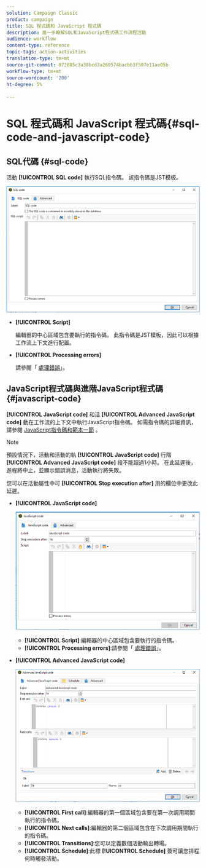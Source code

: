 ```yaml
---
solution: Campaign Classic
product: campaign
title: SQL 程式碼和 JavaScript 程式碼
description: 進一步瞭解SQL和JavaScript程式碼工作流程活動
audience: workflow
content-type: reference
topic-tags: action-activities
translation-type: tm+mt
source-git-commit: 972885c3a38bcd3a260574bacbb3f507e11ae05b
workflow-type: tm+mt
source-wordcount: '200'
ht-degree: 5%

---
```



# SQL 程式碼和 JavaScript 程式碼{#sql-code-and-javascript-code}

## SQL代碼 {#sql-code}

活動 **[!UICONTROL SQL code]** 執行SQL指令碼。 該指令碼是JST模板。

![](assets/sql_code.png)

* **[!UICONTROL Script]**

   編輯器的中心區域包含要執行的指令碼。 此指令碼是JST模板，因此可以根據工作流上下文進行配置。

* **[!UICONTROL Processing errors]**

   請參閱「 [處理錯誤](../../workflow/using/monitoring-workflow-execution.md#processing-errors)」。

## JavaScript程式碼與進階JavaScript程式碼 {#javascript-code}

**[!UICONTROL JavaScript code]** 和活 **[!UICONTROL Advanced JavaScript code]** 動在工作流的上下文中執行JavaScript指令碼。 如需指令碼的詳細資訊，請參閱 [JavaScript指令碼和範本一節](../../workflow/using/javascript-scripts-and-templates.md) 。

>[!NOTE]
>
>預設情況下，活動和活動的執 **[!UICONTROL JavaScript code]** 行階 **[!UICONTROL Advanced JavaScript code]** 段不能超過1小時。 在此延遲後，進程將中止，並顯示錯誤消息，活動執行將失敗。
>
>您可以在活動屬性中可 **[!UICONTROL Stop execution after]** 用的欄位中更改此延遲。

* **[!UICONTROL JavaScript code]**

   ![](assets/javascript_code.png)

   * **[!UICONTROL Script]**:編輯器的中心區域包含要執行的指令碼。
   * **[!UICONTROL Processing errors]**:請參閱「 [處理錯誤](../../workflow/using/monitoring-workflow-execution.md#processing-errors)」。

* **[!UICONTROL Advanced JavaScript code]**

   ![](assets/advanced_javascript_code.png)

   * **[!UICONTROL First call]**:編輯器的第一個區域包含要在第一次調用期間執行的指令碼。
   * **[!UICONTROL Next calls]**:編輯器的第二個區域包含在下次調用期間執行的指令碼。
   * **[!UICONTROL Transitions]**:您可以定義數個活動輸出轉場。
   * **[!UICONTROL Schedule]**:此標 **[!UICONTROL Schedule]** 簽可讓您排程何時觸發活動。
